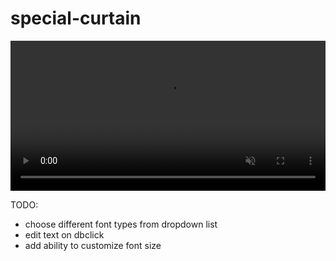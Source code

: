 # special-curtain

<!-- embed short video -->

<video width="100%" height="240" controls autoplay muted loop>
  <source src="./rec.mp4" type="video/mp4">
  Your browser does not support the video tag.
</video>


<!-- ToDo list in Summary -->
TODO:
- choose different font types from dropdown list
- edit text on dbclick
- add ability to customize font size
